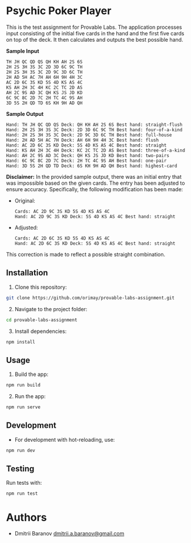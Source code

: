 # Psychic Poker Player

This is the test assignment for Provable Labs. The application processes input consisting of the initial five cards in the hand and the first five cards on top of the deck. It then calculates and outputs the best possible hand.

**Sample Input**

```plaintext
TH JH QC QD QS QH KH AH 2S 6S  
2H 2S 3H 3S 3C 2D 3D 6C 9C TH  
2H 2S 3H 3S 3C 2D 9C 3D 6C TH  
2H AD 5H AC 7H AH 6H 9H 4H 3C  
AC 2D 6C 3S KD 5S 4D KS AS 4C  
KS AH 2H 3C 4H KC 2C TC 2D AS  
AH 2C 9S AD 3C QH KS JS JD KD  
6C 9C 8C 2D 7C 2H TC 4C 9S AH  
3D 5S 2H QD TD 6S KH 9H AD QH
```

**Sample Output**

```plaintext
Hand: TH JH QC QD QS Deck: QH KH AH 2S 6S Best hand: straight-flush  
Hand: 2H 2S 3H 3S 3C Deck: 2D 3D 6C 9C TH Best hand: four-of-a-kind  
Hand: 2H 2S 3H 3S 3C Deck: 2D 9C 3D 6C TH Best hand: full-house  
Hand: 2H AD 5H AC 7H Deck: AH 6H 9H 4H 3C Best hand: flush  
Hand: AC 2D 6C 3S KD Deck: 5S 4D KS AS 4C Best hand: straight  
Hand: KS AH 2H 3C 4H Deck: KC 2C TC 2D AS Best hand: three-of-a-kind  
Hand: AH 2C 9S AD 3C Deck: QH KS JS JD KD Best hand: two-pairs  
Hand: 6C 9C 8C 2D 7C Deck: 2H TC 4C 9S AH Best hand: one-pair  
Hand: 3D 5S 2H QD TD Deck: 6S KH 9H AD QH Best hand: highest-card
```

**Disclaimer:** In the provided sample output, there was an initial entry that was impossible based on the given cards. The entry has been adjusted to ensure accuracy. Specifically, the following modification has been made:

- Original:

  ```plaintext
  Cards: AC 2D 9C 3S KD 5S 4D KS AS 4C
  Hand: AC 2D 9C 3S KD Deck: 5S 4D KS AS 4C Best hand: straight
  ```

- Adjusted:

  ```plaintext
  Cards: AC 2D 6C 3S KD 5S 4D KS AS 4C
  Hand: AC 2D 6C 3S KD Deck: 5S 4D KS AS 4C Best hand: straight
  ```

This correction is made to reflect a possible straight combination.

## Installation

1. Clone this repository:

  ```bash
  git clone https://github.com/orimay/provable-labs-assignment.git
  ```

2. Navigate to the project folder:

  ```bash
  cd provable-labs-assignment
  ```

3. Install dependencies:

  ```bash
  npm install
  ```

## Usage

1. Build the app:

  ```bash
  npm run build
  ```

2. Run the app:

  ```bash
  npm run serve
  ```

## Development

- For development with hot-reloading, use:

```bash
npm run dev
```

## Testing

Run tests with:

```bash
npm run test
```

# Authors

- Dmitrii Baranov <dmitrii.a.baranov@gmail.com>
